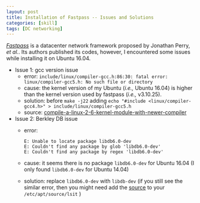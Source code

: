 ```yaml
---
layout: post
title: Installation of Fastpass -- Issues and Solutions
categories: [skill]
tags: [DC networking]
---
```


[_Fastpass_](http://fastpass.mit.edu/) is a datacenter network framework proposed by Jonathan Perry, _et al._. Its authors published its codes, however, I encountered some issues while installing it on Ubuntu 16.04.

+ Issue 1: gcc version issue 
  - error: `include/linux/compiler-gcc.h:86:30: fatal error: linux/compiler-gcc5.h: No such file or directory`
  - cause: the kernel version of my Ubuntu (_i.e.,_ Ubuntu 16.04) is higher than the kernel version used by fastpass (_i.e.,_ v3.10.25).
  - solution: before `make -j22` adding `echo "#include <linux/compiler-gcc4.h>" > include/linux/compiler-gcc5.h`
  - source: [compile-a-linux-2-6-kernel-module-with-newer-compiler](http://stackoverflow.com/questions/29925513/compile-a-linux-2-6-kernel-module-with-newer-compiler)
+ Issue 2: Berkley DB issue
  - error: 

    ```shell
    E: Unable to locate package libdb6.0-dev
    E: Couldn't find any package by glob 'libdb6.0-dev'
    E: Couldn't find any package by regex 'libdb6.0-dev'
    ```
  - cause: it seems there is no package `libdb6.0-dev` for Ubuntu 16.04 (I only found `libdb6.0-dev` for Ubuntu 14.04)
  - solution: replace `libdb6.0-dev` with `libdb-dev` (if you still see the similar error, then you might need add the [source](http://packages.ubuntu.com/xenial/amd64/libdb-dev/download) to your `/etc/apt/source/lsit` )
